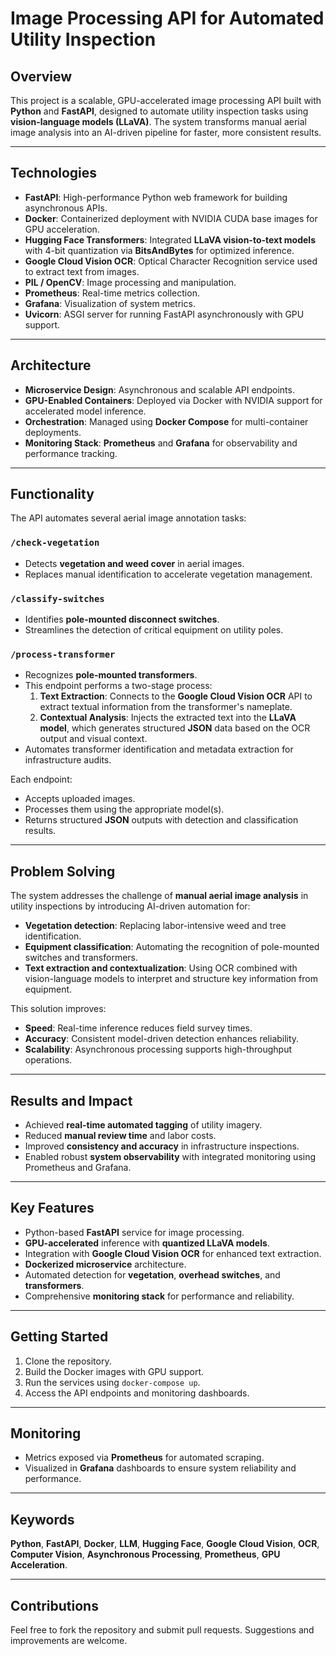 # Image Processing API for Automated Utility Inspection

## Overview

This project is a scalable, GPU-accelerated image processing API built with **Python** and **FastAPI**, designed to automate utility inspection tasks using **vision-language models (LLaVA)**. The system transforms manual aerial image analysis into an AI-driven pipeline for faster, more consistent results.

---

## Technologies

- **FastAPI**: High-performance Python web framework for building asynchronous APIs.
- **Docker**: Containerized deployment with NVIDIA CUDA base images for GPU acceleration.
- **Hugging Face Transformers**: Integrated **LLaVA vision-to-text models** with 4-bit quantization via **BitsAndBytes** for optimized inference.
- **Google Cloud Vision OCR**: Optical Character Recognition service used to extract text from images.
- **PIL / OpenCV**: Image processing and manipulation.
- **Prometheus**: Real-time metrics collection.
- **Grafana**: Visualization of system metrics.
- **Uvicorn**: ASGI server for running FastAPI asynchronously with GPU support.

---

## Architecture

- **Microservice Design**: Asynchronous and scalable API endpoints.
- **GPU-Enabled Containers**: Deployed via Docker with NVIDIA support for accelerated model inference.
- **Orchestration**: Managed using **Docker Compose** for multi-container deployments.
- **Monitoring Stack**: **Prometheus** and **Grafana** for observability and performance tracking.

---

## Functionality

The API automates several aerial image annotation tasks:

### `/check-vegetation`
- Detects **vegetation and weed cover** in aerial images.
- Replaces manual identification to accelerate vegetation management.

### `/classify-switches`
- Identifies **pole-mounted disconnect switches**.
- Streamlines the detection of critical equipment on utility poles.

### `/process-transformer`
- Recognizes **pole-mounted transformers**.
- This endpoint performs a two-stage process:
  1. **Text Extraction**: Connects to the **Google Cloud Vision OCR** API to extract textual information from the transformer's nameplate.
  2. **Contextual Analysis**: Injects the extracted text into the **LLaVA model**, which generates structured **JSON** data based on the OCR output and visual context.
- Automates transformer identification and metadata extraction for infrastructure audits.

Each endpoint:
- Accepts uploaded images.
- Processes them using the appropriate model(s).
- Returns structured **JSON** outputs with detection and classification results.

---

## Problem Solving

The system addresses the challenge of **manual aerial image analysis** in utility inspections by introducing AI-driven automation for:

- **Vegetation detection**: Replacing labor-intensive weed and tree identification.
- **Equipment classification**: Automating the recognition of pole-mounted switches and transformers.
- **Text extraction and contextualization**: Using OCR combined with vision-language models to interpret and structure key information from equipment.

This solution improves:

- **Speed**: Real-time inference reduces field survey times.
- **Accuracy**: Consistent model-driven detection enhances reliability.
- **Scalability**: Asynchronous processing supports high-throughput operations.

---

## Results and Impact

- Achieved **real-time automated tagging** of utility imagery.
- Reduced **manual review time** and labor costs.
- Improved **consistency and accuracy** in infrastructure inspections.
- Enabled robust **system observability** with integrated monitoring using Prometheus and Grafana.

---

## Key Features

- Python-based **FastAPI** service for image processing.
- **GPU-accelerated** inference with **quantized LLaVA models**.
- Integration with **Google Cloud Vision OCR** for enhanced text extraction.
- **Dockerized microservice** architecture.
- Automated detection for **vegetation**, **overhead switches**, and **transformers**.
- Comprehensive **monitoring stack** for performance and reliability.

---

## Getting Started

1. Clone the repository.
2. Build the Docker images with GPU support.
3. Run the services using `docker-compose up`.
4. Access the API endpoints and monitoring dashboards.

---

## Monitoring

- Metrics exposed via **Prometheus** for automated scraping.
- Visualized in **Grafana** dashboards to ensure system reliability and performance.

---

## Keywords

**Python**, **FastAPI**, **Docker**, **LLM**, **Hugging Face**, **Google Cloud Vision**, **OCR**, **Computer Vision**, **Asynchronous Processing**, **Prometheus**, **GPU Acceleration**.

---

## Contributions

Feel free to fork the repository and submit pull requests. Suggestions and improvements are welcome.
